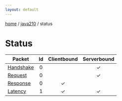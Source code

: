 ```yaml
---
layout: default
---
```


[home](/)  /  [java210](/protocol/java210)  /  status

# Status

Packet | Id | Clientbound | Serverbound
---|:---:|:---:|:---:
[Handshake](status/handshake) | 0 |   | ✓
[Request](status/request) | 0 |   | ✓
[Response](status/response) | 0 | ✓ |  
[Latency](status/latency) | 1 | ✓ | ✓
